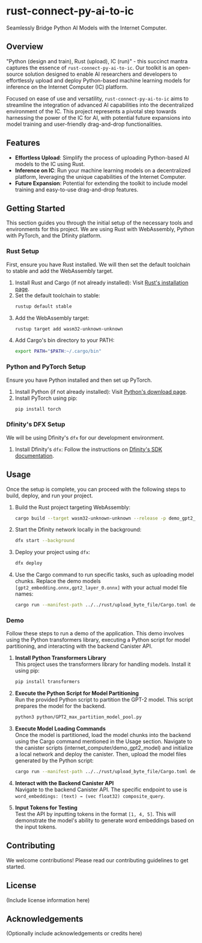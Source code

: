 # rust-connect-py-ai-to-ic

Seamlessly Bridge Python AI Models with the Internet Computer.

## Overview

"Python (design and train), Rust (upload), IC (run)" - this succinct mantra captures the essence of `rust-connect-py-ai-to-ic`. Our toolkit is an open-source solution designed to enable AI researchers and developers to effortlessly upload and deploy Python-based machine learning models for inference on the Internet Computer (IC) platform.

Focused on ease of use and versatility, `rust-connect-py-ai-to-ic` aims to streamline the integration of advanced AI capabilities into the decentralized environment of the IC. This project represents a pivotal step towards harnessing the power of the IC for AI, with potential future expansions into model training and user-friendly drag-and-drop functionalities.

## Features

- **Effortless Upload**: Simplify the process of uploading Python-based AI models to the IC using Rust.
- **Inference on IC**: Run your machine learning models on a decentralized platform, leveraging the unique capabilities of the Internet Computer.
- **Future Expansion**: Potential for extending the toolkit to include model training and easy-to-use drag-and-drop features.



## Getting Started

This section guides you through the initial setup of the necessary tools and environments for this project. We are using Rust with WebAssembly, Python with PyTorch, and the Dfinity platform.

### Rust Setup

First, ensure you have Rust installed. We will then set the default toolchain to stable and add the WebAssembly target.

1. Install Rust and Cargo (if not already installed): Visit [Rust's installation page](https://www.rust-lang.org/tools/install).
2. Set the default toolchain to stable:
   ```bash
   rustup default stable
   ```
3. Add the WebAssembly target:
   ```bash
   rustup target add wasm32-unknown-unknown
   ```
4. Add Cargo's bin directory to your PATH:
   ```bash
   export PATH="$PATH:~/.cargo/bin"
   ```

### Python and PyTorch Setup

Ensure you have Python installed and then set up PyTorch.

1. Install Python (if not already installed): Visit [Python's download page](https://www.python.org/downloads/).
2. Install PyTorch using pip:
   ```bash
   pip install torch
   ```

### Dfinity's DFX Setup

We will be using Dfinity's `dfx` for our development environment.

1. Install Dfinity's `dfx`: Follow the instructions on [Dfinity's SDK documentation](https://sdk.dfinity.org/docs/quickstart/quickstart.html).


## Usage

Once the setup is complete, you can proceed with the following steps to build, deploy, and run your project.

1. Build the Rust project targeting WebAssembly:
   ```bash
   cargo build --target wasm32-unknown-unknown --release -p demo_gpt2_model_backend
   ```
2. Start the Dfinity network locally in the background:
   ```bash
   dfx start --background
   ```
3. Deploy your project using `dfx`:
   ```bash
   dfx deploy
   ```
4. Use the Cargo command to run specific tasks, such as uploading model chunks. Replace the demo models `[gpt2_embedding.onnx,gpt2_layer_0.onnx]` with your actual model file names:
   ```bash
   cargo run --manifest-path ../../rust/upload_byte_file/Cargo.toml demo_gpt2_model_backend upload_model_chunks ../../python/onnx_model/ [gpt2_embedding.onnx,gpt2_layer_0.onnx]
   ```

### Demo

Follow these steps to run a demo of the application. This demo involves using the Python transformers library, executing a Python script for model partitioning, and interacting with the backend Canister API.

1. **Install Python Transformers Library**  
   This project uses the transformers library for handling models. Install it using pip:
   ```bash
   pip install transformers
   ```

2. **Execute the Python Script for Model Partitioning**  
   Run the provided Python script to partition the GPT-2 model. This script prepares the model for the backend.
   ```bash
   python3 python/GPT2_max_partition_model_pool.py
   ```

3. **Execute Model Loading Commands**  
   Once the model is partitioned, load the model chunks into the backend using the Cargo command mentioned in the Usage section. Navigate to the canister scripts (internet_computer/demo_gpt2_model) and initialize a local network and deploy the canister. Then, upload the model files generated by the Python script:
   ```bash
   cargo run --manifest-path ../../rust/upload_byte_file/Cargo.toml demo_gpt2_model_backend upload_model_chunks ../../python/onnx_model/ [gpt2_embedding.onnx,gpt2_layer_0.onnx]
   ```

4. **Interact with the Backend Canister API**  
   Navigate to the backend Canister API. The specific endpoint to use is `word_embeddings: (text) → (vec float32) composite_query`.
   
5. **Input Tokens for Testing**  
   Test the API by inputting tokens in the format `[1, 4, 5]`. This will demonstrate the model's ability to generate word embeddings based on the input tokens.

## Contributing

We welcome contributions! Please read our contributing guidelines to get started.

## License

(Include license information here)

## Acknowledgements

(Optionally include acknowledgements or credits here)
